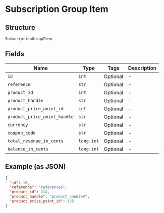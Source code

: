 
# Subscription Group Item

## Structure

`SubscriptionGroupItem`

## Fields

| Name | Type | Tags | Description |
|  --- | --- | --- | --- |
| `id` | `int` | Optional | - |
| `reference` | `str` | Optional | - |
| `product_id` | `int` | Optional | - |
| `product_handle` | `str` | Optional | - |
| `product_price_point_id` | `int` | Optional | - |
| `product_price_point_handle` | `str` | Optional | - |
| `currency` | `str` | Optional | - |
| `coupon_code` | `str` | Optional | - |
| `total_revenue_in_cents` | `long\|int` | Optional | - |
| `balance_in_cents` | `long\|int` | Optional | - |

## Example (as JSON)

```json
{
  "id": 16,
  "reference": "reference8",
  "product_id": 214,
  "product_handle": "product_handle4",
  "product_price_point_id": 138
}
```

